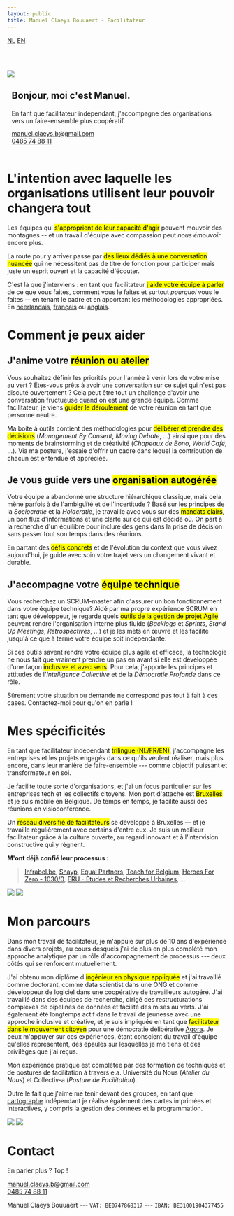 ```yaml
---
layout: public
title: Manuel Claeys Bouuaert - Facilitateur
---
```

<div class="language-box">
    <a href="/facili_nl" class="language">NL</a>
    <a href="/facili" class="language">EN</a>
</div>
<div class="image-box" style="margin-top: 60px; margin-bottom: 60px">
    <img src="img/manuel.jpg">
    <div style="margin:auto 10px">
        <h2>Bonjour, moi c'est Manuel.</h2>
        <div style="margin-top: 20px;">
            En tant que facilitateur indépendant, j'accompagne des organisations vers un faire-ensemble plus coopératif.
        </div>
        <div style="margin-top: 12px;">
            <a href="mailto:manuel.claeys.b@gmail.com" class="email">manuel.claeys.b@gmail.com</a><br>
            <a href="tel:+32485748811" class="phone">0485 74 88 11</a>
        </div>
    </div>
</div>

<h1 class="with-margin-top">L'intention avec laquelle les organisations utilisent leur pouvoir changera tout</h1>

Les équipes qui <mark>s'approprient de leur capacité d'agir</mark> peuvent mouvoir des montagnes -- et un travail d'équipe avec compassion peut *nous émouvoir* encore plus.

La route pour y arriver passe par <mark>des lieux dédiés à une conversation nuancée</mark> qui ne nécessitent pas de titre de fonction pour participer mais juste un esprit ouvert et la capacité d'écouter.

C'est là que j'interviens : en tant que facilitateur <mark>j'aide votre équipe à parler</mark> de ce que vous faites, comment vous le faites et surtout *pourquoi* vous le faites -- en tenant le cadre et en apportant les méthodologies appropriées. En <a href="/facili_nl" class="language">néerlandais</a>, <a href="/facili_fr" class="language">français</a> ou <a href="/facili" class="language">anglais</a>.

<h1 class="with-margin-top">Comment je peux aider</h1>

<div class="focus" markdown="1">

## J'anime votre <mark>réunion ou atelier</mark>

Vous souhaitez définir les priorités pour l'année à venir lors de votre mise au vert ? Êtes-vous prêts à avoir une conversation sur ce sujet qui n'est pas discuté ouvertement ? Cela peut être tout un challenge d'avoir une conversation fructueuse quand on est une grande équipe. Comme facilitateur, je viens <mark>guider le déroulement</mark> de votre réunion en tant que personne neutre.

Ma boite à outils contient des méthodologies pour <mark>délibérer et prendre des décisions</mark> (*Management By Consent*, *Moving Debate*, ...) ainsi que pour des moments de brainstorming et de créativité (*Chapeaux de Bono*, *World Café*, ...). Via ma posture, j'essaie d'offrir un cadre dans lequel la contribution de chacun est entendue et appréciée.

</div>

<div class="focus" markdown="1">

## Je vous guide vers une <mark>organisation autogérée</mark>

Votre équipe a abandonné une structure hiérarchique classique, mais cela mène parfois à de l'ambiguïté et de l'incertitude ? Basé sur les principes de la *Sociocratie* et la *Holacratie*, je travaille avec vous sur des <mark>mandats clairs</mark>, un bon flux d'informations et une clarté sur ce qui est décidé où. On part à la recherche d'un équilibre pour inclure des gens dans la prise de décision sans passer tout son temps dans des réunions. 

En partant des <mark>défis concrets</mark> et de l'évolution du context que vous vivez aujourd'hui, je guide avec soin votre trajet vers un changement vivant et durable.

</div>

<div class="focus" markdown="1">

## J'accompagne votre <mark>équipe technique</mark>

Vous recherchez un SCRUM-master afin d'assurer un bon fonctionnement dans votre équipe technique? Aidé par ma propre expérience SCRUM en tant que développeur, je regarde quels <mark>outils de la gestion de projet Agile</mark> peuvent rendre l'organisation interne plus fluide (*Backlogs* et *Sprints*, *Stand Up Meetings*, *Retrospectives*, ...) et je les mets en œuvre et les facilite jusqu'à ce que à terme votre équipe soit indépendante. 

Si ces outils savent rendre votre équipe plus agile et efficace, la technologie ne nous fait que vraiment prendre un pas en avant si elle est développée d'une façon <mark>inclusive et avec sens</mark>. Pour cela, j'apporte les principes et attitudes de l'*Intelligence Collective* et de la *Démocratie Profonde* dans ce rôle.

</div>

Sûrement votre situation ou demande ne correspond pas tout à fait à ces cases. Contactez-moi pour qu'on en parle !

<h1 class="with-margin-top">Mes spécificités</h1>

En tant que facilitateur indépendant <mark>trilingue (NL/FR/EN)</mark>, j'accompagne les entreprises et les projets engagés dans ce qu'ils veulent réaliser, mais plus encore, dans leur manière de faire-ensemble --- comme objectif puissant et transformateur en soi.

Je facilite toute sorte d'organisations, et j'ai un focus particulier sur les entreprises tech et les collectifs citoyens. Mon port d'attache est <mark>Bruxelles</mark> et je suis mobile en Belgique. De temps en temps, je facilite aussi des réunions en visioconférence.

Un <mark>réseau diversifié de facilitateurs</mark> se développe à Bruxelles — et je travaille régulièrement avec certains d'entre eux. Je suis un meilleur facilitateur grâce à la culture ouverte, au regard innovant et à l'intervision constructive qui y règnent.

**M'ont déjà confié leur processus :**

> [Infrabel.be](https://infrabel.be), [Shayp](https://shayp.com/), [Equal Partners](https://equal-partners.eu/), [Teach for Belgium](https://teachforbelgium.be/), [Heroes For Zero - 1030/0](https://heroesforzero.be/), [ERU - Etudes et Recherches Urbaines](https://eru-urbanisme.be/), ...

<div class="image-box">
    <img src="img/freelance_2.jpg"/>
    <img src="img/freelance_4.jpg"/>
</div>

<h1 class="with-margin-top">Mon parcours</h1>

Dans mon travail de facilitateur, je m'appuie sur plus de 10 ans d'expérience dans divers projets, au cours desquels j'ai de plus en plus complété mon approche analytique par un rôle d'accompagnement de processus --- deux côtés qui se renforcent mutuellement.

J'ai obtenu mon diplôme d'<mark>ingénieur en physique appliquée</mark> et j'ai travaillé comme doctorant, comme data scientist dans une ONG et comme développeur de logiciel dans une coopérative de travailleurs autogéré. J'ai travaillé dans des équipes de recherche, dirigé des restructurations complexes de pipelines de données et facilité des mises au verts. J'ai également été longtemps actif dans le travail de jeunesse avec une approche inclusive et créative, et je suis impliquée en tant que <mark>facilitateur dans le mouvement citoyen</mark> pour une démocratie délibérative [Agora](https://agora.brussels). Je peux m'appuyer sur ces expériences, étant conscient du travail d'équipe qu'elles représentent, des épaules sur lesquelles je me tiens et des privilèges que j'ai reçus.

Mon expérience pratique est complétée par des formation de techniques et de postures de facilitation à travers e.a. Université du Nous (*Atelier du Nous*) et Collectiv-a (*Posture de Facilitation*).

Outre le fait que j'aime me tenir devant des groupes, en tant que <a href="/carto" class="internal">cartographe</a> indépendant je réalise également des cartes imprimées et interactives, y compris la gestion des données et la programmation.

<div class="image-box">
    <img src="img/freelance_1.jpg"/>
    <img src="img/freelance_3.jpg"/>
</div>

<h1 class="with-margin-top">Contact</h1>

En parler plus ? Top !

<div class="focus" markdown="1">
<a href="mailto:manuel.claeys.b@gmail.com" class="email">manuel.claeys.b@gmail.com</a><br>
<a href="tel:+32485748811" class="phone">0485 74 88 11</a>
</div>

Manuel Claeys Bouuaert --- `VAT: BE0747868317` --- `IBAN: BE31001904377455`
